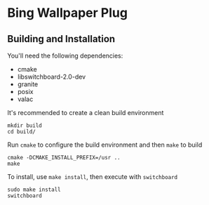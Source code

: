 # Bing Wallpaper Plug
## Building and Installation

You'll need the following dependencies:

* cmake
* libswitchboard-2.0-dev
* granite
* posix
* valac

It's recommended to create a clean build environment

    mkdir build
    cd build/
    
Run `cmake` to configure the build environment and then `make` to build

    cmake -DCMAKE_INSTALL_PREFIX=/usr ..
    make
    
To install, use `make install`, then execute with `switchboard`

    sudo make install
    switchboard
